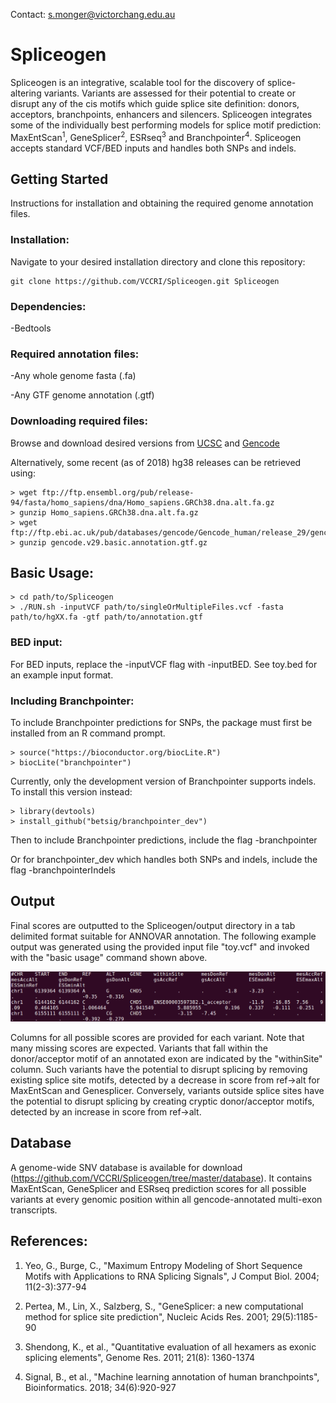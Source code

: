 Contact: s.monger@victorchang.edu.au

# Spliceogen
Spliceogen is an integrative, scalable tool for the discovery of splice-altering variants. Variants are assessed for their potential to create or disrupt any of the cis motifs which guide splice site definition: donors, acceptors, branchpoints, enhancers and silencers. Spliceogen integrates some of the individually best performing models for splice motif prediction: MaxEntScan<sup>1</sup>, GeneSplicer<sup>2</sup>, ESRseq<sup>3</sup> and Branchpointer<sup>4</sup>. Spliceogen accepts standard VCF/BED inputs and handles both SNPs and indels.
## Getting Started
Instructions for installation and obtaining the required genome annotation files.
### Installation:
Navigate to your desired installation directory and clone this repository:
```
git clone https://github.com/VCCRI/Spliceogen.git Spliceogen
```
### Dependencies:
-Bedtools

### Required annotation files:
-Any whole genome fasta (.fa)

-Any GTF genome annotation (.gtf)
### Downloading required files:
Browse and download desired versions from [UCSC](hgdownload.soe.ucsc.edu/downloads.html#human/)
and [Gencode](https://www.gencodegenes.org/human/)

Alternatively, some recent (as of 2018) hg38 releases can be retrieved using:
```
> wget ftp://ftp.ensembl.org/pub/release-94/fasta/homo_sapiens/dna/Homo_sapiens.GRCh38.dna.alt.fa.gz
> gunzip Homo_sapiens.GRCh38.dna.alt.fa.gz
> wget ftp://ftp.ebi.ac.uk/pub/databases/gencode/Gencode_human/release_29/gencode.v29.basic.annotation.gtf.gz
> gunzip gencode.v29.basic.annotation.gtf.gz
```
## Basic Usage:
```
> cd path/to/Spliceogen
> ./RUN.sh -inputVCF path/to/singleOrMultipleFiles.vcf -fasta path/to/hgXX.fa -gtf path/to/annotation.gtf
```
### BED input:
For BED inputs, replace the -inputVCF flag with -inputBED. See toy.bed for an example input format.
### Including Branchpointer:
To include Branchpointer predictions for SNPs, the package must first be installed from an R command prompt.
```
> source("https://bioconductor.org/biocLite.R")
> biocLite("branchpointer")
```
Currently, only the development version of Branchpointer supports indels. To install this version instead:
```
> library(devtools)
> install_github("betsig/branchpointer_dev")
```
Then to include Branchpointer predictions, include the flag -branchpointer

Or for branchpointer_dev which handles both SNPs and indels, include the flag -branchpointerIndels 
## Output
Final scores are outputted to the Spliceogen/output directory in a tab delimited format suitable for ANNOVAR annotation. The following example output was generated using the provided input file "toy.vcf" and invoked with the "basic usage" command shown above.

![alt text](https://github.com/VCCRI/Spliceogen/blob/master/toy.out.png)

Columns for all possible scores are provided for each variant. Note that many missing scores are expected. Variants that fall within the donor/acceptor motif of an annotated exon are indicated by the "withinSite" column. Such variants have the potential to disrupt splicing by removing existing splice site motifs, detected by a decrease in score from ref->alt for MaxEntScan and Genesplicer. Conversely, variants outside splice sites have the potential to disrupt splicing by creating cryptic donor/acceptor motifs, detected by an increase in score from ref->alt.
## Database
A genome-wide SNV database is available for download (https://github.com/VCCRI/Spliceogen/tree/master/database). It contains MaxEntScan, GeneSplicer and ESRseq prediction scores for all possible variants at every genomic position within all gencode-annotated multi-exon transcripts.

## References:
1. Yeo, G., Burge, C., "Maximum Entropy Modeling of Short Sequence Motifs with Applications to RNA Splicing Signals", J Comput Biol. 2004; 11(2-3):377-94

2. Pertea, M., Lin, X., Salzberg, S., "GeneSplicer: a new computational method for splice site prediction", Nucleic Acids Res. 2001; 29(5):1185-90

3. Shendong, K., et al., "Quantitative evaluation of all hexamers as exonic splicing elements", Genome Res. 2011; 21(8): 1360-1374

4. Signal, B., et al., "Machine learning annotation of human branchpoints", Bioinformatics. 2018; 34(6):920-927
